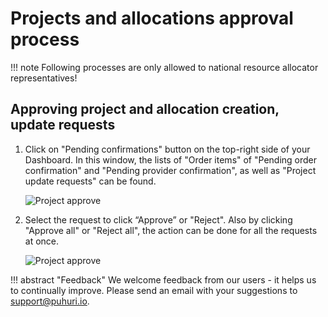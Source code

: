 # Projects and allocations approval process

!!! note
    Following processes are only allowed to national resource allocator representatives!

## Approving project and allocation creation, update requests

1. Click on  "Pending confirmations" button on the top-right side of your Dashboard. In this window, the lists of "Order items" of "Pending order confirmation" and "Pending provider confirmation", as well as "Project update requests" can be found. 
   
   ![Project approve](../../assets/pending_confirmations1.jpg)

2. Select the request to click “Approve” or "Reject". Also by clicking "Approve all" or "Reject all", the action can be done for all the requests at once.
   
   ![Project approve](../../assets/pending_confirmations2.jpg)

!!! abstract "Feedback" 
    We welcome feedback from our users - it helps us to continually improve. Please send an email with your suggestions to [support@puhuri.io](mailto:support@puhuri.io).
